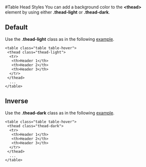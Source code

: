 
#Table Head Styles
You can add a background color to the **&lt;thead&gt;** element by using either **.thead-light** or **.thead-dark**.

## Default

Use the **.thead-light** class as in the following <a href="archives/class htmls/ex6.html" target="_blank">example</a>.

~~~
<table class="table table-hover">
 <thead class="thead-light">
  <tr>
   <th>Header 1</th>
   <th>Header 2</th>
   <th>Header 3</th>
  </tr>
 </thead>
  ...
</table>
~~~

## Inverse

Use the **.thead-dark** class as in the following <a href="archives/class htmls/ex7.html" target="_blank">example</a>.

~~~
<table class="table table-hover">
 <thead class="thead-dark">
  <tr>
   <th>Header 1</th>
   <th>Header 2</th>
   <th>Header 3</th>
  </tr>
 </thead>
  ...
</table>
~~~




